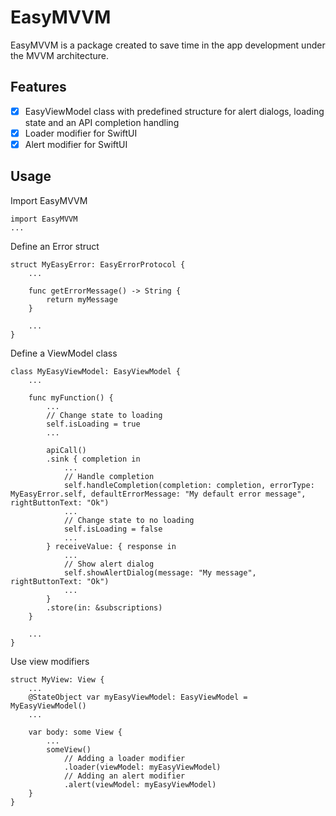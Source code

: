 # EasyMVVM

EasyMVVM is a package created to save time in the app development under the MVVM architecture.

## Features

- [x] EasyViewModel class with predefined structure for alert dialogs, loading state and an API completion handling
- [x] Loader modifier for SwiftUI
- [x] Alert modifier for SwiftUI

## Usage

Import EasyMVVM

    import EasyMVVM
    ...

Define an Error struct

    struct MyEasyError: EasyErrorProtocol {
        ...

        func getErrorMessage() -> String {
            return myMessage
        }
        
        ...
    }
    
Define a ViewModel class

    class MyEasyViewModel: EasyViewModel {
        ...
            
        func myFunction() {
            ...
            // Change state to loading
            self.isLoading = true
            ...
            
            apiCall()
            .sink { completion in
                ...
                // Handle completion
                self.handleCompletion(completion: completion, errorType: MyEasyError.self, defaultErrorMessage: "My default error message", rightButtonText: "Ok") 
                ...
                // Change state to no loading
                self.isLoading = false
                ...
            } receiveValue: { response in
                ...
                // Show alert dialog
                self.showAlertDialog(message: "My message", rightButtonText: "Ok")
                ...
            }
            .store(in: &subscriptions)
        }
        
        ...
    }
    
Use view modifiers

    struct MyView: View {
        ...
        @StateObject var myEasyViewModel: EasyViewModel = MyEasyViewModel()
        ...
        
        var body: some View {
            ...
            someView()
                // Adding a loader modifier
                .loader(viewModel: myEasyViewModel)
                // Adding an alert modifier
                .alert(viewModel: myEasyViewModel)
        }
    }


